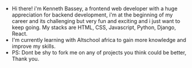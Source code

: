 * Hi there! i'm Kenneth Bassey, a frontend web developer with a huge appreciation for backend development, i'm at the beginning of my career and its challenging but very fun and exciting and i just want to keep                 going. My stacks are HTML, CSS, Javascript, Python, Django, React.
* I'm currently learning with Altschool africa to gain more knowledge and improve my skills.
* PS: Dont be shy to fork me on any of projects you think could be better, Thank you.

<!--
**Kenbaz/Kenbaz** is a ✨ _special_ ✨ repository because its `README.md` (this file) appears on your GitHub profile.

Here are some ideas to get you started:

- 🔭 I’m currently working on ...
- 🌱 I’m currently learning ...
- 👯 I’m looking to collaborate on ...
- 🤔 I’m looking for help with ...
- 💬 Ask me about ...
- 📫 How to reach me: ...
- 😄 Pronouns: ...
- ⚡ Fun fact: ...
-->
